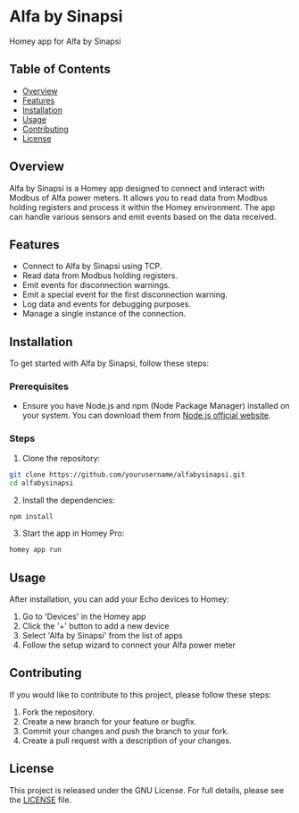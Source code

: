 # Alfa by Sinapsi

Homey app for Alfa by Sinapsi

## Table of Contents

- [Overview](#overview)
- [Features](#features)
- [Installation](#installation)
- [Usage](#usage)
- [Contributing](#contributing)
- [License](#license)

## Overview

Alfa by Sinapsi is a Homey app designed to connect and interact with Modbus of Alfa power meters. It allows you to read data from Modbus holding registers and process it within the Homey environment. The app can handle various sensors and emit events based on the data received.

## Features

- Connect to Alfa by Sinapsi using TCP.
- Read data from Modbus holding registers.
- Emit events for disconnection warnings.
- Emit a special event for the first disconnection warning.
- Log data and events for debugging purposes.
- Manage a single instance of the connection.

## Installation

To get started with Alfa by Sinapsi, follow these steps:

### Prerequisites

- Ensure you have Node.js and npm (Node Package Manager) installed on your system. You can download them from [Node.js official website](https://nodejs.org/).

### Steps

1. Clone the repository:
```sh
git clone https://github.com/yourusername/alfabysinapsi.git
cd alfabysinapsi
```

2. Install the dependencies:
```sh
npm install
```

3. Start the app in Homey Pro:
```sh
homey app run
```

## Usage

After installation, you can add your Echo devices to Homey:

1. Go to 'Devices' in the Homey app
2. Click the '+' button to add a new device
3. Select 'Alfa by Sinapsi' from the list of apps
4. Follow the setup wizard to connect your Alfa power meter

## Contributing

If you would like to contribute to this project, please follow these steps:

1. Fork the repository.
2. Create a new branch for your feature or bugfix.
3. Commit your changes and push the branch to your fork.
4. Create a pull request with a description of your changes.

## License

This project is released under the GNU License. For full details, please see the [LICENSE](LICENSE) file.